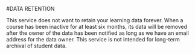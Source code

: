 #DATA RETENTION

This service does not want to retain your learning data forever. When a course has been inactive for at least six months, its data will be removed after the owner of the data has been notified as long as we have an email address for the data owner. This service is not intended for long-term archival of student data.